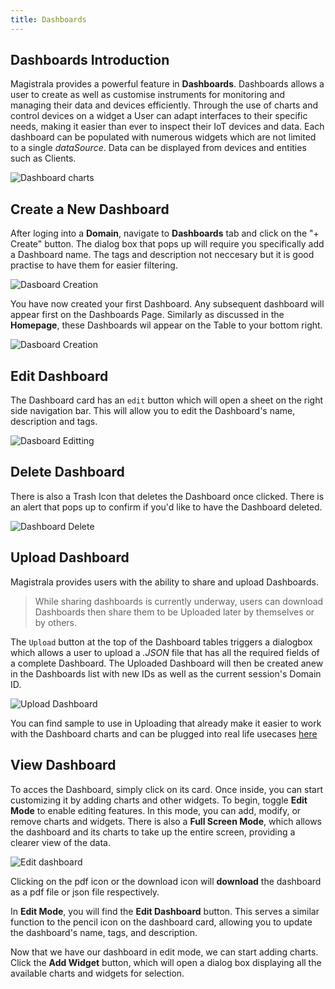```yaml
---
title: Dashboards
---
```


## Dashboards Introduction

Magistrala provides a powerful feature in **Dashboards**.
Dashboards allows a user to create as well as customise instruments for monitoring and managing their data and devices efficiently.
Through the use of charts and control devices on a widget a User can adapt interfaces to their specific needs, making it easier than ever to inspect their IoT devices and data.
Each dashboard can be populated with numerous widgets which are not limited to a single _dataSource_.
Data can be displayed from devices and entities such as Clients.

![Dashboard charts](../docs/img/dashboards/dashboard-with-charts.png)

## Create a New Dashboard

After loging into a **Domain**, navigate to **Dashboards** tab and click on the "+ Create" button. The dialog box that pops up will require you specifically add a Dashboard name. The tags and description not neccesary but it is good practise to have them for easier filtering.

![Dasboard Creation](../docs/img/dashboards/dashboard-create.png)

You have now created your first Dashboard. Any subsequent dashboard will appear first on the Dashboards Page. Similarly as discussed in the **Homepage**, these Dashboards wil appear on the Table to your bottom right.

![Dasboard Creation](../docs/img/dashboards/first-Dashboard.png)

## Edit Dashboard

The Dashboard card has an `edit` button which will open a sheet on the right side navigation bar. This will allow you to edit the Dashboard's name, description and tags.

![Dasboard Editting](../docs/img/dashboards/edit-dashboard.png)

## Delete Dashboard

There is also a Trash Icon that deletes the Dashboard once clicked.
There is an alert that pops up to confirm if you'd like to have the Dashboard deleted.

![Dashboard Delete](../docs/img/dashboards/delet-dashboard.png)

## Upload Dashboard

Magistrala provides users with the ability to share and upload Dashboards.

> While sharing dashboards is currently underway, users can download Dashboards then share them to be Uploaded later by themselves or by others.

The `Upload` button at the top of the Dashboard tables triggers a dialogbox which allows a user to upload a _.JSON_ file that has all the required fields of a complete Dashboard. The Uploaded Dashboard will then be created anew in the Dashboards list with new IDs as well as the current session's Domain ID.

![Upload Dashboard](../docs/img/dashboards/upload-dashboard.png)

You can find sample to use in Uploading that already make it easier to work with the Dashboard charts and can be plugged into real life usecases [here][samples]

## View Dashboard

To acces the Dashboard, simply click on its card.
Once inside, you can start customizing it by adding charts and other widgets.
To begin, toggle **Edit Mode** to enable editing features. In this mode, you can add, modify, or remove charts and widgets.
There is also a **Full Screen Mode**, which allows the dashboard and its charts to take up the entire screen, providing a clearer view of the data.

![Edit dashboard](../docs/img/dashboards/view-dashboard.png)

Clicking on the pdf icon or the download icon will **download** the dashboard as a pdf file or json file respectively.

In **Edit Mode**, you will find the **Edit Dashboard** button.
This serves a similar function to the pencil icon on the dashboard card, allowing you to update the dashboard's name, tags, and description.

Now that we have our dashboard in edit mode, we can start adding charts.
Click the **Add Widget** button, which will open a dialog box displaying all the available charts and widgets for selection.

[samples]: https://github.com/absmach/magistrala-ui/tree/main/samples/dashboard-templates
